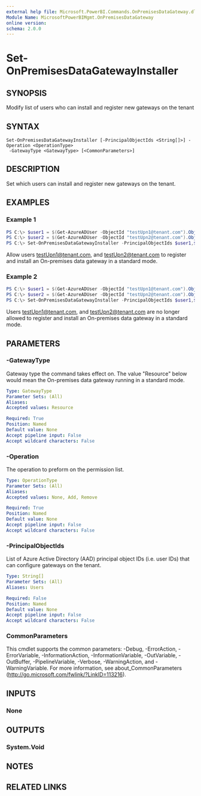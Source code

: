 ```yaml
---
external help file: Microsoft.PowerBI.Commands.OnPremisesDataGateway.dll-Help.xml
Module Name: MicrosoftPowerBIMgmt.OnPremisesDataGateway
online version:
schema: 2.0.0
---
```


# Set-OnPremisesDataGatewayInstaller

## SYNOPSIS
Modify list of users who can install and register new gateways on the tenant

## SYNTAX

```
Set-OnPremisesDataGatewayInstaller [-PrincipalObjectIds <String[]>] -Operation <OperationType>
 -GatewayType <GatewayType> [<CommonParameters>]
```

## DESCRIPTION
Set which users can install and register new gateways on the tenant.

## EXAMPLES

### Example 1
```powershell
PS C:\> $user1 = $(Get-AzureADUser -ObjectId "testUpn1@tenant.com").ObjectId
PS C:\> $user2 = $(Get-AzureADUser -ObjectId "testUpn2@tenant.com").ObjectId
PS C:\> Set-OnPremisesDataGatewayInstaller -PrincipalObjectIds $user1,$user2 -Operation Add -GatewayType Resource
```

Allow users testUpn1@tenant.com, and testUpn2@tenant.com to register and install an On-premises data gateway in a standard mode.

### Example 2
```powershell
PS C:\> $user1 = $(Get-AzureADUser -ObjectId "testUpn1@tenant.com").ObjectId
PS C:\> $user2 = $(Get-AzureADUser -ObjectId "testUpn2@tenant.com").ObjectId
PS C:\> Set-OnPremisesDataGatewayInstaller -PrincipalObjectIds $user1,$user2 -Operation Remove -GatewayType Resource
```

Users testUpn1@tenant.com, and testUpn2@tenant.com are no longer allowed to register and install an On-premises data gateway in a standard mode.

## PARAMETERS

### -GatewayType
Gateway type the command takes effect on. The value "Resource" below would mean the On-premises data gateway running in a standard mode.

```yaml
Type: GatewayType
Parameter Sets: (All)
Aliases:
Accepted values: Resource

Required: True
Position: Named
Default value: None
Accept pipeline input: False
Accept wildcard characters: False
```

### -Operation
The operation to preform on the permission list.

```yaml
Type: OperationType
Parameter Sets: (All)
Aliases:
Accepted values: None, Add, Remove

Required: True
Position: Named
Default value: None
Accept pipeline input: False
Accept wildcard characters: False
```

### -PrincipalObjectIds
List of Azure Active Directory (AAD) principal object IDs (i.e. user IDs) that can configure gateways on the tenant.

```yaml
Type: String[]
Parameter Sets: (All)
Aliases: Users

Required: False
Position: Named
Default value: None
Accept pipeline input: False
Accept wildcard characters: False
```

### CommonParameters
This cmdlet supports the common parameters: -Debug, -ErrorAction, -ErrorVariable, -InformationAction, -InformationVariable, -OutVariable, -OutBuffer, -PipelineVariable, -Verbose, -WarningAction, and -WarningVariable. For more information, see about_CommonParameters (http://go.microsoft.com/fwlink/?LinkID=113216).

## INPUTS

### None

## OUTPUTS

### System.Void

## NOTES

## RELATED LINKS
